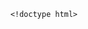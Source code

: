 
        <!doctype html>
<html>
<head> <tiltle>
</tiltle>
</head>
<body>
    <style>
        table{ border-collapse : collapse; }
        th,td{
              width: 100px;
              height: 50px;
              text-align: center;
              border: 1px solid #000;
              
              vertical-align: top;
              vertical-align: bottom; 
              vertical-align: middle; 
        
        
        
            
        } 
        
        </style>
        
<table>
<tr>
    <td>1    </td>
    <td>2    </td>
    <td>3   </td>


</tr>





<tr>
    <td>1    </td>
    <td>2   </td>
    <td>3  </td>


</tr>

<tr>
    <td>1    </td>
    <td>2    </td>
    <td>3   </td>


</tr></table>
<br>
<table>
	<thead>
		<tr>
			<th>학교</th>
			<th>창립년도</th>
		</tr>
	</thead>
	<tbody>
		<tr>
			<td>서울대학교</td>
			<td>1946</td>
		</tr>
		<tr>
			<td>고려대학교</td>
			<td>1905</td>
		</tr>
		<tr>
			<td>연세대학교</td>
			<td>1885</td>
		</tr>
	</tbody>
</table>

</table>

<br>
<table>
	<tr>
		<td>섹션1</td>
		<td>섹션2</td>
	</tr>
	<tr>
		<td>섹션3</td>
		<td>섹션4</td>
	</tr>
	<tr>
		<td>섹션4</td>
		<td>섹션5</td>
	</tr>
</table>
<h1>coworkers</h1>
    <script>
        var coworkers = ["mindong","minseo","mingi","dongdong","ari"] ;
        var i = 0;

while (i<3 ){
document.write('<li>'+coworkers[i]+'</li>');
i = i+1
}
document.write('<li>'+coworkers[3]+'</li>');
document.write('<li>'+coworkers[4]+'</li>');
        
        </script>
        


<h1>gas</h1>
<P>오징어는 핑크색</P>

<input type="button" value="BBung" onclick = "
document.querySelector('body').style.backgroundColor ='pink';
document.querySelector('body').style.color ='hotpink';

">

<input type="button" value="pang" onclick = "
document.querySelector('body').style.backgroundColor ='blue';
document.querySelector('body').style.color ='beige';
">




</body>
</html>

